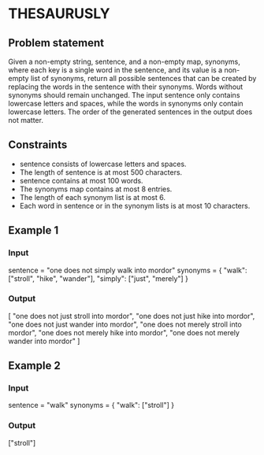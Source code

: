 # THESAURUSLY

## Problem statement

Given a non-empty string, sentence, and a non-empty map, synonyms, where each key is a single word in the sentence, and
its value is a non-empty list of synonyms, return all possible sentences that can be created by replacing the words in
the sentence with their synonyms. Words without synonyms should remain unchanged. The input sentence only contains
lowercase letters and spaces, while the words in synonyms only contain lowercase letters. The order of the generated
sentences in the output does not matter.

## Constraints

- sentence consists of lowercase letters and spaces.
- The length of sentence is at most 500 characters.
- sentence contains at most 100 words.
- The synonyms map contains at most 8 entries.
- The length of each synonym list is at most 6.
- Each word in sentence or in the synonym lists is at most 10 characters.

## Example 1

### Input

sentence = "one does not simply walk into mordor"
synonyms = {
"walk": ["stroll", "hike", "wander"],
"simply": ["just", "merely"]
}

### Output

[
"one does not just stroll into mordor",
"one does not just hike into mordor",
"one does not just wander into mordor",
"one does not merely stroll into mordor",
"one does not merely hike into mordor",
"one does not merely wander into mordor"
]

## Example 2

### Input

sentence = "walk"
synonyms = {
"walk": ["stroll"]
}

### Output

["stroll"]